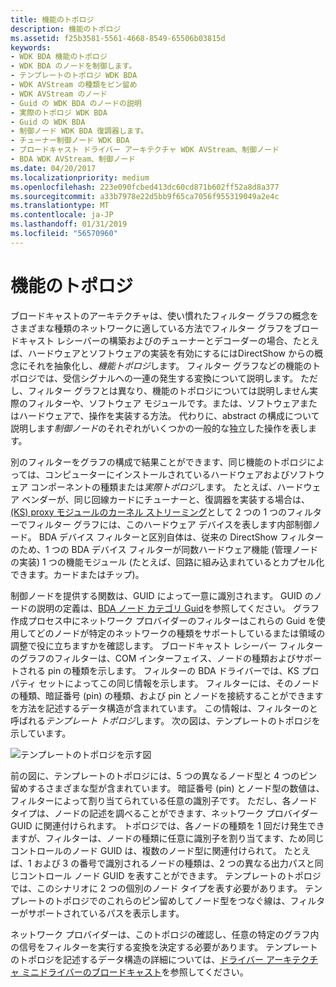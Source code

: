 ```yaml
---
title: 機能のトポロジ
description: 機能のトポロジ
ms.assetid: f25b3581-5561-4668-8549-65506b03815d
keywords:
- WDK BDA 機能のトポロジ
- WDK BDA のノードを制御します。
- テンプレートのトポロジ WDK BDA
- WDK AVStream の種類をピン留め
- WDK AVStream のノード
- Guid の WDK BDA のノードの説明
- 実際のトポロジ WDK BDA
- Guid の WDK BDA
- 制御ノード WDK BDA 復調器します。
- チューナー制御ノード WDK BDA
- ブロードキャスト ドライバー アーキテクチャ WDK AVStream、制御ノード
- BDA WDK AVStream、制御ノード
ms.date: 04/20/2017
ms.localizationpriority: medium
ms.openlocfilehash: 223e090fcbed413dc60cd871b602ff52a8d8a377
ms.sourcegitcommit: a33b7978e22d5bb9f65ca7056f955319049a2e4c
ms.translationtype: MT
ms.contentlocale: ja-JP
ms.lasthandoff: 01/31/2019
ms.locfileid: "56570960"
---
```

# <a name="functional-topology"></a>機能のトポロジ





ブロードキャストのアーキテクチャは、使い慣れたフィルター グラフの概念をさまざまな種類のネットワークに適している方法でフィルター グラフをブロードキャスト レシーバーの構築およびのチューナーとデコーダーの場合、たとえば、ハードウェアとソフトウェアの実装を有効にするにはDirectShow からの概念にそれを抽象化し、*機能トポロジ*します。 フィルター グラフなどの機能のトポロジでは、受信シグナルへの一連の発生する変換について説明します。 ただし、フィルター グラフとは異なり、機能のトポロジについては説明しません実際のフィルターや、ソフトウェア モジュールです。または、ソフトウェアまたはハードウェアで、操作を実装する方法。 代わりに、abstract の構成について説明します*制御ノード*のそれぞれがいくつかの一般的な独立した操作を表します。

別のフィルターをグラフの構成で結果ことができます、同じ機能のトポロジによっては、コンピューターにインストールされているハードウェアおよびソフトウェア コンポーネントの種類または*実際トポロジ*します。 たとえば、ハードウェア ベンダーが、同じ回線カードにチューナーと、復調器を実装する場合は、 [(KS) proxy モジュールのカーネル ストリーミング](https://msdn.microsoft.com/library/windows/hardware/ff560877)として 2 つの 1 つのフィルターでフィルター グラフには、このハードウェア デバイスを表します内部制御ノード。 BDA デバイス フィルターと区別自体は、従来の DirectShow フィルターのため、1 つの BDA デバイス フィルターが同数ハードウェア機能 (管理ノードの実装) 1 つの機能モジュール (たとえば、回路に組み込まれているとカプセル化できます。カードまたはチップ)。

制御ノードを提供する関数は、GUID によって一意に識別されます。 GUID のノードの説明の定義は、[BDA ノード カテゴリ Guid](https://msdn.microsoft.com/library/windows/hardware/ff556529)を参照してください。 グラフ作成プロセス中にネットワーク プロバイダーのフィルターはこれらの Guid を使用してどのノードが特定のネットワークの種類をサポートしているまたは領域の調整で役に立ちますかを確認します。 ブロードキャスト レシーバー フィルターのグラフのフィルターは、COM インターフェイス、ノードの種類およびサポートされる pin の種類を示します。 フィルターの BDA ドライバーでは、KS プロパティ セットによってこの同じ情報を示します。 フィルターには、そのノードの種類、暗証番号 (pin) の種類、および pin とノードを接続することができますを方法を記述するデータ構造が含まれています。 この情報は、フィルターのと呼ばれる*テンプレート トポロジ*します。 次の図は、テンプレートのトポロジを示しています。

![テンプレートのトポロジを示す図](images/bapinnod.png)

前の図に、テンプレートのトポロジには、5 つの異なるノード型と 4 つのピン留めするさまざまな型が含まれています。 暗証番号 (pin) とノード型の数値は、フィルターによって割り当てられている任意の識別子です。 ただし、各ノード タイプは、ノードの記述を調べることができます、ネットワーク プロバイダー GUID に関連付けられます。 トポロジでは、各ノードの種類を 1 回だけ発生できますが、フィルターは、ノードの種類に任意に識別子を割り当てます、ため同じコントロールのノード GUID は、複数のノード型に関連付けられて。 たとえば、1 および 3 の番号で識別されるノードの種類は、2 つの異なる出力パスと同じコントロール ノード GUID を表すことができます。 テンプレートのトポロジでは、このシナリオに 2 つの個別のノード タイプを表す必要があります。 テンプレートのトポロジでのこれらのピン留めしてノード型をつなぐ線は、フィルターがサポートされているパスを表示します。

ネットワーク プロバイダーは、このトポロジの確認し、任意の特定のグラフ内の信号をフィルターを実行する変換を決定する必要があります。 テンプレートのトポロジを記述するデータ構造の詳細については、[ドライバー アーキテクチャ ミニドライバーのブロードキャスト](broadcast-driver-architecture-minidrivers.md)を参照してください。

 

 




